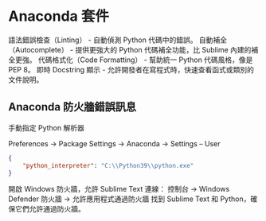 # Anaconda 套件

語法錯誤檢查（Linting） - 自動偵測 Python 代碼中的錯誤。
自動補全（Autocomplete） - 提供更強大的 Python 代碼補全功能，比 Sublime 內建的補全更強。
代碼格式化（Code Formatting） - 幫助統一 Python 代碼風格，像是 PEP 8。
即時 Docstring 顯示 - 允許開發者在寫程式時，快速查看函式或類別的文件說明。



## Anaconda 防火牆錯誤訊息

手動指定 Python 解析器

Preferences → Package Settings → Anaconda → Settings – User
```json
{
    "python_interpreter": "C:\\Python39\\python.exe"
}
```

開啟 Windows 防火牆，允許 Sublime Text 連線：
控制台 → Windows Defender 防火牆 → 允許應用程式通過防火牆
找到 Sublime Text 和 Python，確保它們允許通過防火牆。